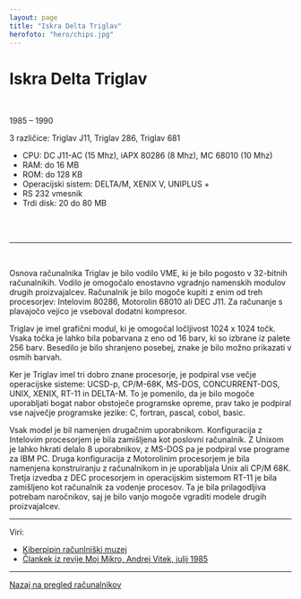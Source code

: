 ```yaml
---
layout: page
title: "Iskra Delta Triglav"
herofoto: "hero/chips.jpg"
---
```


# Iskra Delta Triglav

<br>

1985 – 1990 

3 različice: Triglav J11, Triglav 286, Triglav 681 

 - CPU: DC J11-AC (15 Mhz), iAPX 80286 (8 Mhz), MC 68010 (10 Mhz) 
 - RAM: do 16 MB 
 - ROM: do 128 KB 
 - Operacijski sistem: DELTA/M, XENIX V, UNIPLUS + 
 - RS 232 vmesnik 
 - Trdi disk: 20 do 80 MB 

<br>
<br>

------

<br>

Osnova računalnika Triglav je bilo vodilo VME, ki je bilo pogosto v 32-bitnih računalnikih. Vodilo je omogočalo enostavno vgradnjo namenskih modulov drugih proizvajalcev. Računalnik je bilo mogoče kupiti z enim od treh procesorjev: Intelovim 80286, Motorolin 68010 ali DEC J11. Za računanje s plavajočo vejico je vseboval dodatni kompresor. 

Triglav je imel grafični modul, ki je omogočal ločljivost 1024 x 1024 točk. Vsaka točka je lahko bila pobarvana z eno od 16 barv, ki so izbrane iz palete 256 barv. Besedilo je bilo shranjeno posebej, znake je bilo možno prikazati v osmih barvah.

Ker je Triglav imel tri dobro znane procesorje, je podpiral vse večje operacijske sisteme: UCSD-p, CP/M-68K, MS-DOS, CONCURRENT-DOS, UNIX, XENIX, RT-11 in DELTA-M. To je pomenilo, da je bilo mogoče uporabljati bogat nabor obstoječe programske opreme, prav tako je podpiral vse največje programske jezike: C, fortran, pascal, cobol, basic.

Vsak model je bil namenjen drugačnim uporabnikom. Konfiguracija z Intelovim procesorjem je bila zamišljena kot poslovni računalnik. Z Unixom je lahko hkrati delalo 8 uporabnikov, z MS-DOS pa je podpiral vse programe za IBM PC. Druga konfiguracija z Motorolinim procesorjem je bila namenjena konstruiranju z računalnikom in je uporabljala Unix ali CP/M 68K. Tretja izvedba z DEC procesorjem in operacijskim sistemom RT-11 je bila zamišljeno kot računalnik za vodenje procesov. Ta je bila prilagodljiva potrebam naročnikov, saj je bilo vanjo mogoče vgraditi modele drugih proizvajalcev.

 


------

Viri:

 - [Kiberpipin računlniški muzej](http://kiberpipin.racunalniski-muzej.si/?page_id=253)
 - [Člankek iz revije Moj Mikro, Andrej Vitek, julij 1985](https://en.wikipedia.org/wiki/PDP-11_architecture)

------

[Nazaj na pregled računalnikov]({{site.base}}/SloRaDe/racunalniki)
